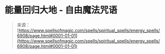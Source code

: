 <!--yml

category: 未分类

date: 2024-06-12 18:41:46

-->

# 能量回归大地 - 自由魔法咒语

> 来源：[https://www.spellsofmagic.com/spells/spiritual_spells/energy_spells/6908/page.html#0001-01-01](https://www.spellsofmagic.com/spells/spiritual_spells/energy_spells/6908/page.html#0001-01-01)
